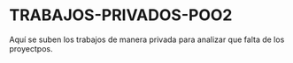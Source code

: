 # TRABAJOS-PRIVADOS-POO2
Aquí se suben los trabajos de manera privada para analizar que falta de los proyectpos.
